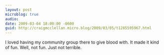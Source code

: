 ```yaml
---
layout: post
microblog: true
audio: 
date: 2009-03-04 18:00:00 -0600
guid: http://craigmcclellan.micro.blog/2009/03/05/t1285595967.html
---
```

I loved having my community group there to give blood with.  It made it kind of fun.  Well, not fun.  Just not terrible.
